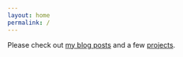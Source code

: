 ```yaml
---
layout: home
permalink: /
---
```


Please check out <a href="{{ site.baseurl }}/blog">my blog posts</a>
and a few <a href="{{ site.baseurl }}/projects">projects</a>.
